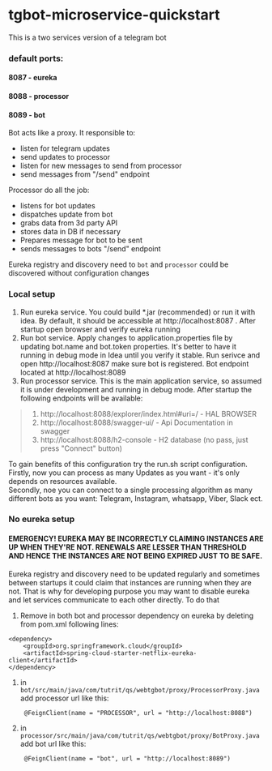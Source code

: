 # tgbot-microservice-quickstart
This is a two services version of a telegram bot
### default ports:
#### 8087 - eureka
#### 8088 - processor
#### 8089 - bot
<p>Bot acts like a proxy. It responsible to:  </p>

* listen for telegram updates 
* send updates to processor 
* listen for new messages to send from processor 
* send messages from "/send" endpoint 

<p>Processor do all the job:  </p>

*  listens for bot updates 
*  dispatches update from bot 
*  grabs data from 3d party API 
*  stores data in DB if necessary 
*  Prepares message for bot to be sent 
*  sends messages to bots "/send" endpoint 


Eureka registry and discovery need to `bot` and `processor` could be discovered without configuration changes

### Local setup 

1. Run eureka service. You could build *.jar (recommended) or run it with idea. 
By default, it should be accessible at http://localhost:8087 . After startup open browser and verify eureka running  
1. Run bot service. Apply changes to application.properties file by updating bot.name and bot.token properties. 
   It's better to have it running in debug mode in Idea until you verify it stable. 
   Run serivce and open http://localhost:8087 make sure bot is registered. 
   Bot endpoint located at http://localhost:8089 
1. Run processor service. This is the main application service, so assumed it is under development and running in debug mode. 
   After startup the following endpoints will be available:
>1. http://localhost:8088/explorer/index.html#uri=/ - HAL BROWSER
>1. http://localhost:8088/swagger-ui/ - Api Documentation in swagger
>1. http://localhost:8088/h2-console - H2 database (no pass, just press "Connect" button)

To gain benefits of this configuration try the run.sh script configuration. <br />
Firstly, now you can process as many Updates as you want - it's only depends on resources available. <br />
Secondly, noe you can connect to a single processing algorithm as many different bots as you want: 
Telegram, Instagram, whatsapp, Viber, Slack ect.<br />

### No eureka setup
#### EMERGENCY! EUREKA MAY BE INCORRECTLY CLAIMING INSTANCES ARE UP WHEN THEY'RE NOT. RENEWALS ARE LESSER THAN THRESHOLD AND HENCE THE INSTANCES ARE NOT BEING EXPIRED JUST TO BE SAFE.
<p>Eureka registry and discovery need to be updated regularly and sometimes between startups it could claim that 
instances are running when they are not. That is why for developing purpose you may want to disable eureka and let 
services communicate to each other directly. To do that </p>

1. Remove in both bot and processor dependency on eureka by deleting from pom.xml following lines:
```
<dependency>
    <groupId>org.springframework.cloud</groupId>
    <artifactId>spring-cloud-starter-netflix-eureka-client</artifactId>
</dependency>
```

1. in `bot/src/main/java/com/tutrit/qs/webtgbot/proxy/ProcessorProxy.java` add processor url like this:
   ```
    @FeignClient(name = "PROCESSOR", url = "http://localhost:8088")
   ```
1. in `processor/src/main/java/com/tutrit/qs/webtgbot/proxy/BotProxy.java` add bot url like this:
   ```
    @FeignClient(name = "bot", url = "http://localhost:8089")
   ```


